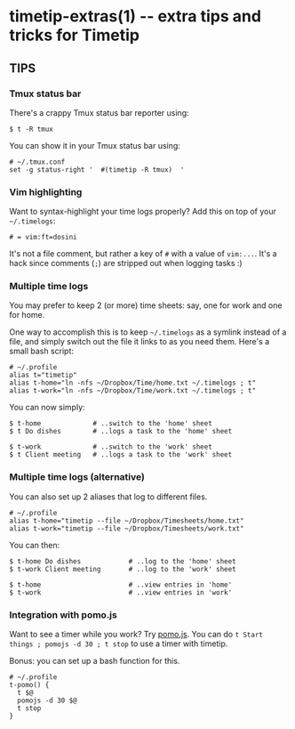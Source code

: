 timetip-extras(1) -- extra tips and tricks for Timetip
======================================================

## TIPS

### Tmux status bar

There's a crappy Tmux status bar reporter using:

    $ t -R tmux

You can show it in your Tmux status bar using:

    # ~/.tmux.conf
    set -g status-right '  #(timetip -R tmux)  '

### Vim highlighting

Want to syntax-highlight your time logs properly? Add this on top of your 
`~/.timelogs`:

    # = vim:ft=dosini

It's not a file comment, but rather a key of `#` with a value of `vim:...`. It's
a hack since comments (`;`) are stripped out when logging tasks :)

### Multiple time logs

You may prefer to keep 2 (or more) time sheets: say, one for work and one for
home.

One way to accomplish this is to keep `~/.timelogs` as a symlink instead of a
file, and simply switch out the file it links to as you need them. Here's a
small bash script:

    # ~/.profile
    alias t="timetip"
    alias t-home="ln -nfs ~/Dropbox/Time/home.txt ~/.timelogs ; t"
    alias t-work="ln -nfs ~/Dropbox/Time/work.txt ~/.timelogs ; t"

You can now simply:

    $ t-home             # ..switch to the 'home' sheet
    $ t Do dishes        # ..logs a task to the 'home' sheet
    
    $ t-work             # ..switch to the 'work' sheet
    $ t Client meeting   # ..logs a task to the 'work' sheet

### Multiple time logs (alternative)

You can also set up 2 aliases that log to different files.

    # ~/.profile
    alias t-home="timetip --file ~/Dropbox/Timesheets/home.txt"
    alias t-work="timetip --file ~/Dropbox/Timesheets/work.txt"

You can then:

    $ t-home Do dishes            # ..log to the 'home' sheet
    $ t-work Client meeting       # ..log to the 'work' sheet
    
    $ t-home                      # ..view entries in 'home'
    $ t-work                      # ..view entries in 'work'

### Integration with pomo.js

Want to see a timer while you work? Try [pomo.js]. You can do `t Start things ;
pomojs -d 30 ; t stop` to use a timer with timetip.

Bonus: you can set up a bash function for this.

    # ~/.profile
    t-pomo() {
      t $@
      pomojs -d 30 $@
      t stop
    }

[pomo.js]: https://github.com/rstacruz/pomo.js
